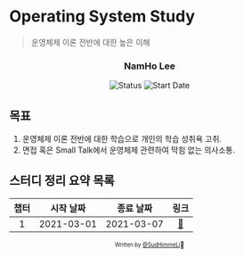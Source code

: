 # Operating System Study

> 운영체제 이론 전반에 대한 높은 이해

<div align="center">
<h3>NamHo Lee</h3>

![Status](https://img.shields.io/badge/Status-Study%20Hard-blue.svg)
![Start Date](https://img.shields.io/badge/Start%20Date-2021--03--01-23d16b.svg)

</div>

## 목표

1. 운영체제 이론 전반에 대한 학습으로 개인의 학습 성취욕 고취.
2. 면접 혹은 Small Talk에서 운영체제 관련하여 막힘 없는 의사소통.

## 스터디 정리 요약 목록

| 챕터 | 시작 날짜  | 종료 날짜  |             링크             |
| :--: | :--------: | :--------: | :--------------------------: |
|  1   | 2021-03-01 | 2021-03-07 | [:link:](chapter1/README.md) |

<div align="center">

<sub><sup>Written by <a href="https://github.com/sudhimmeli">@SudHimmeLi</a></sup></sub><small>🍔</small>

</div>
